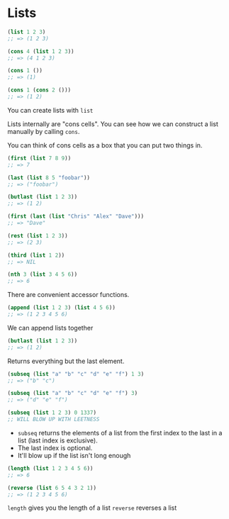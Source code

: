 # Lists

```commonlisp
(list 1 2 3)
;; => (1 2 3)

(cons 4 (list 1 2 3))
;; => (4 1 2 3)

(cons 1 ())
;; => (1)

(cons 1 (cons 2 ()))
;; => (1 2)
```

You can create lists with `list`

Lists internally are "cons cells". You can see how we can construct a list manually by calling `cons`. 

You can think of cons cells as a box that you can put two things in.

```commonlisp
(first (list 7 8 9))
;; => 7

(last (list 8 5 "foobar"))
;; => ("foobar")

(butlast (list 1 2 3))
;; => (1 2)

(first (last (list "Chris" "Alex" "Dave")))
;; => "Dave"

(rest (list 1 2 3))
;; => (2 3)

(third (list 1 2))
;; => NIL

(nth 3 (list 3 4 5 6))
;; => 6
```

There are convenient accessor functions.

```commonlisp
(append (list 1 2 3) (list 4 5 6))
;; => (1 2 3 4 5 6)
```

We can append lists together

```commonlisp
(butlast (list 1 2 3))
;; => (1 2)
```

Returns everything but the last element.

```commonlisp
(subseq (list "a" "b" "c" "d" "e" "f") 1 3)
;; => ("b" "c")

(subseq (list "a" "b" "c" "d" "e" "f") 3)
;; => ("d" "e" "f")

(subseq (list 1 2 3) 0 1337)
;; WILL BLOW UP WITH LEETNESS

```

- `subseq` returns the elements of a list from the first index to the last in a list (last index is exclusive).
- The last index is optional.
- It'll blow up if the list isn't long enough

```commonlisp
(length (list 1 2 3 4 5 6))
;; => 6

(reverse (list 6 5 4 3 2 1))
;; => (1 2 3 4 5 6)
```

`length` gives you the length of a list
`reverse` reverses a list
